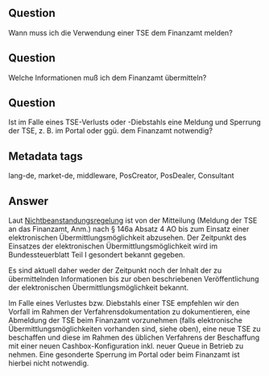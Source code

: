 ## Question

Wann muss ich die Verwendung einer TSE dem Finanzamt melden?

## Question

Welche Informationen muß ich dem Finanzamt übermitteln?

## Question

Ist im Falle eines TSE-Verlusts oder -Diebstahls eine Meldung und Sperrung der TSE, z. B. im Portal oder ggü. dem Finanzamt notwendig?

## Metadata tags

lang-de, market-de, middleware, PosCreator, PosDealer, Consultant

## Answer

Laut [Nichtbeanstandungsregelung](https://docs.fiskaltrust.cloud/doc/productdescription-de-doc/product-service-description/DE-rechtliche-grundlagen.html#aktuell-gültige-rechtliche-grundlagen) ist von der Mitteilung (Meldung der TSE an das Finanzamt, Anm.) nach § 146a Absatz 4 AO bis zum Einsatz einer elektronischen Übermittlungsmöglichkeit abzusehen. Der Zeitpunkt des Einsatzes der elektronischen Übermittlungsmöglichkeit wird im Bundessteuerblatt Teil I gesondert bekannt gegeben.

Es sind aktuell daher weder der Zeitpunkt noch der Inhalt der zu übermittelnden Informationen bis zur oben beschriebenen Veröffentlichung der elektronischen Übermittlungsmöglichkeit bekannt. 

Im Falle eines Verlustes bzw. Diebstahls einer TSE empfehlen wir den Vorfall im Rahmen der Verfahrensdokumentation zu dokumentieren, eine Abmeldung der TSE beim Finanzamt vorzunehmen (falls elektronische Übermittlungsmöglichkeiten vorhanden sind, siehe oben), eine neue TSE zu beschaffen und diese im Rahmen des üblichen Verfahrens der Beschaffung mit einer neuen Cashbox-Konfiguration inkl. neuer Queue in Betrieb zu nehmen. Eine gesonderte Sperrung im Portal oder beim Finanzamt ist hierbei nicht notwendig.
